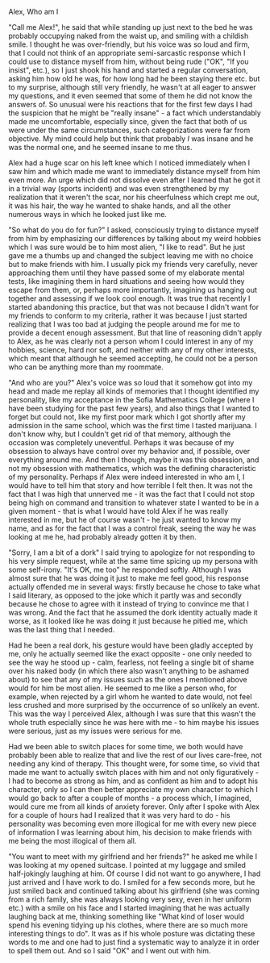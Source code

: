 Alex, Who am I

"Call me Alex!", he said that while standing up just next to the bed he was probably occupying naked from the waist up, and smiling with a childish smile. I thought he was over-friendly, but his voice was so loud and firm, that I could not think of an appropriate semi-sarcastic response which I could use to distance myself from him, without being rude ("OK", "If you insist", etc.), so I just shook his hand and started a regular conversation, asking him how old he was, for how long had he been staying there etc. but to my surprise, although still very friendly, he wasn't at all eager to answer my questions, and it even seemed that some of them he did not know the answers of. So unusual were his reactions that for the first few days I had the suspicion that he might be "really insane" - a fact which understandably made me uncomfortable, especially since, given the fact that both of us were under the same circumstances, such categorizations were far from objective. My mind could help but think that probably *I* was insane and he was the normal one, and he seemed insane to me thus.

Alex had a huge scar on his left knee which I noticed immediately when I saw him and which made me want to immediately distance myself from him even more. An urge which did not dissolve even after I learned that he got it in a trivial way (sports incident) and was even strengthened by my realization that it weren't the scar, nor his cheerfulness which crept me out, it was his hair, the way he wanted to shake hands, and all the other numerous ways in which he looked just like me. 

"So what do you do for fun?" I asked, consciously trying to distance myself from him by emphasizing our differences by talking about my weird hobbies which I was sure would be to him most alien, "I like to read". But he just gave me a thumbs up and changed the subject leaving me with no choice but to make friends with him. I usually pick my friends very carefully, never approaching them until they have passed some of my elaborate mental tests, like imagining them in hard situations and seeing how would they escape from them, or, perhaps more importantly, imagining us hanging out together and assessing if we look cool enough. It was true that recently I started abandoning this practice, but that was not because I didn't want for my friends to conform to my criteria, rather it was because I just started realizing that I was too bad at judging the people around me for me to provide a decent enough assessment. But that line of reasoning didn't apply to Alex, as he was clearly not a person whom I could interest in any of my hobbies, science, hard nor soft, and neither with any of my other interests, which meant that although he seemed accepting, he could not be a person who can be anything more than my roommate.

"And who are you?" Alex's voice was so loud that it somehow got into my head and made me replay all kinds of memories that I thought identified my personality, like my acceptance in the Sofia Mathematics College (where I have been studying for the past few years), and also things that I wanted to forget but could not, like my first poor mark which I got shortly after my admission in the same school, which was the first time I tasted marijuana. I don't know why, but I couldn't get rid of that memory, although the occasion was completely uneventful. Perhaps it was because of my obsession to always have control over my behavior and, if possible, over everything around me. And then I though, maybe it was this obsession, and not my obsession with mathematics, which was the defining characteristic of my personality. Perhaps if Alex were indeed interested in who am I, I would have to tell him that story and how terrible I felt then. It was not the fact that I was high that unnerved me - it was the fact that I could not stop being high on command and transition to whatever state I wanted to be in a given moment - that is what I would have told Alex if he was really interested in me, but he of course wasn't - he just wanted to know my name, and as for the fact that I was a control freak, seeing the way he was looking at me he, had probably already gotten it by then.

"Sorry, I am a bit of a dork" I said trying to apologize for not responding to his very simple request, while at the same time spicing up my persona with some self-irony. "It's OK, me too" he responded softly. Although I was almost sure that he was doing it just to make me feel good, his response actually offended me in several ways: firstly because he chose to take what I said literary, as opposed to the joke which it partly was and secondly because he chose to agree with it instead of trying to convince me that I was wrong. And the fact that he assumed the dork identity actually made it worse, as it looked like he was doing it just because he pitied me, which was the last thing that I needed. 

Had he been a real dork, his gesture would have been gladly accepted by me, only he actually seemed like the exact opposite - one only needed to see the way he stood up - calm, fearless, not feeling a single bit of shame over his naked body (in which there also wasn't anything to be ashamed about) to see that any of my issues such as the ones I mentioned above would for him be most alien. He seemed to me like a person who, for example, when rejected by a girl whom he wanted to date would, not feel less crushed and more surprised by the occurrence of so unlikely an event. This was the way I perceived Alex, although I was sure that this wasn't the whole truth especially since he was here with me - to him maybe his issues were serious, just as my issues were serious for me. 

Had we been able to switch places for some time, we both would have probably been able to realize that and live the rest of our lives care-free, not needing any kind of therapy. This thought were, for some time, so vivid that made me want to actually switch places with him and not only figuratively - I had to become as strong as him, and as confident as him and to adopt his character, only so I can then better appreciate my own character to which I would go back to after a couple of months - a process which, I imagined, would cure me from all kinds of anxiety forever. Only after I spoke with Alex for a couple of hours had I realized that it was very hard to do - his personality was becoming even more illogical for me with every new piece of information I was learning about him, his decision to make friends with me being the most illogical of them all.

"You want to meet with my girlfriend and her friends?" he asked me while I was looking at my opened suitcase. I pointed at my luggage and smiled half-jokingly laughing at him. Of course I did not want to go anywhere, I had just arrived and I have work to do. I smiled for a few seconds more, but he just smiled back and continued talking about his girlfriend (she was coming from a rich family, she was always looking very sexy, even in her uniform etc.) with a smile on his face and I started imagining that he was actually laughing back at me, thinking something like "What kind of loser would spend his evening tidying up his clothes, where there are so much more interesting things to do". It was as if his whole posture was dictating these words to me and one had to just find a systematic way to analyze it in order to spell them out. And so I said "OK" and I went out with him.
